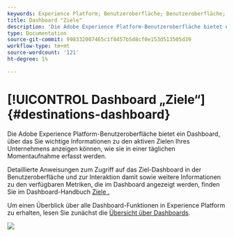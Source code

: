 ```yaml
---
keywords: Experience Platform; Benutzeroberfläche; Benutzeroberfläche; Anpassung; Dashboard zur Lizenznutzung; Dashboard; Lizenzverwendung; Berechtigung; Verbrauch
title: Dashboard "Ziele"
description: 'Die Adobe Experience Platform-Benutzeroberfläche bietet ein Dashboard, über das Sie wichtige Informationen zu den aktiven Zielen Ihres Unternehmens anzeigen können. '
type: Documentation
source-git-commit: 998332007465c1f8457b5d8cf0e153d513505d39
workflow-type: tm+mt
source-wordcount: '121'
ht-degree: 1%

---
```



# [!UICONTROL Dashboard „Ziele“] {#destinations-dashboard}

Die Adobe Experience Platform-Benutzeroberfläche bietet ein Dashboard, über das Sie wichtige Informationen zu den aktiven Zielen Ihres Unternehmens anzeigen können, wie sie in einer täglichen Momentaufnahme erfasst werden.

Detaillierte Anweisungen zum Zugriff auf das Ziel-Dashboard in der Benutzeroberfläche und zur Interaktion damit sowie weitere Informationen zu den verfügbaren Metriken, die im Dashboard angezeigt werden, finden Sie im Dashboard-Handbuch [Ziele .](../dashboards/guides/destinations.md)

Um einen Überblick über alle Dashboard-Funktionen in Experience Platform zu erhalten, lesen Sie zunächst die [Übersicht über Dashboards](../../dashboards/home.md).

![](images/destinations-dashboard/dashboard-overview.png)